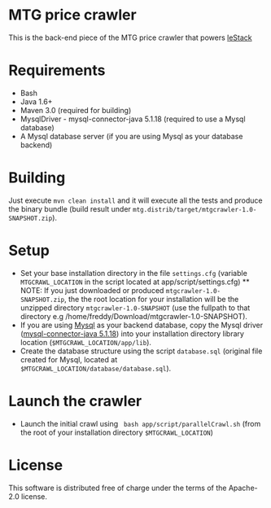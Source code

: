 MTG price crawler
=================

This is the back-end piece of the MTG price crawler that powers [leStack](http://www.lestack.fr)

Requirements
============

* Bash
* Java 1.6+
* Maven 3.0 (required for building)
* MysqlDriver - mysql-connector-java 5.1.18 (required to use a Mysql database)
* A Mysql database server (if you are using Mysql as your database backend)

Building
========

Just execute `mvn clean install` and it will execute all the tests and produce the binary bundle (build result under `mtg.distrib/target/mtgcrawler-1.0-SNAPSHOT.zip`).

Setup
=====

* Set your base installation directory in the file `settings.cfg` (variable `MTGCRAWL_LOCATION` in the script located at app/script/settings.cfg)
** NOTE: If you just downloaded or produced `mtgcrawler-1.0-SNAPSHOT.zip`, the the root location for your installation will be the unzipped directory `mtgcrawler-1.0-SNAPSHOT` (use the fullpath to that directory e.g /home/freddy/Download/mtgcrawler-1.0-SNAPSHOT).
* If you are using [Mysql](http://www.mysql.com/) as your backend database, copy the Mysql driver ([mysql-connector-java 5.1.18](http://dev.mysql.com/downloads/connector/j/5.0.html)) into your installation directory library location (`$MTGCRAWL_LOCATION/app/lib`).
* Create the database structure using the script `database.sql` (original file created for Mysql, located at `$MTGCRAWL_LOCATION/database/database.sql`).

Launch the crawler
=============

* Launch the initial crawl using  ` bash app/script/parallelCrawl.sh` (from the root of your installation directory `$MTGCRAWL_LOCATION`)

License
=======

This software is distributed free of charge under the terms of the Apache-2.0 license.